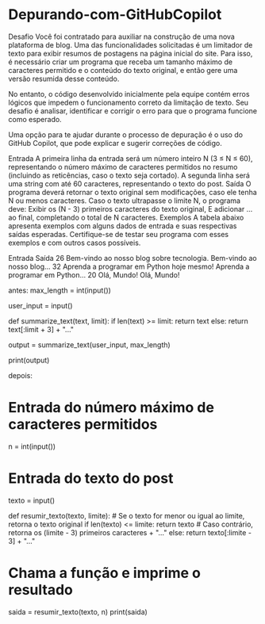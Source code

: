 # Depurando-com-GitHubCopilot

Desafio
Você foi contratado para auxiliar na construção de uma nova plataforma de blog. Uma das funcionalidades solicitadas é um limitador de texto para exibir resumos de postagens na página inicial do site. Para isso, é necessário criar um programa que receba um tamanho máximo de caracteres permitido e o conteúdo do texto original, e então gere uma versão resumida desse conteúdo.

No entanto, o código desenvolvido inicialmente pela equipe contém erros lógicos que impedem o funcionamento correto da limitação de texto. Seu desafio é analisar, identificar e corrigir o erro para que o programa funcione como esperado.

Uma opção para te ajudar durante o processo de depuração é o uso do GitHub Copilot, que pode explicar e sugerir correções de código.

Entrada
A primeira linha da entrada será um número inteiro N (3 ≤ N ≤ 60), representando o número máximo de caracteres permitidos no resumo (incluindo as reticências, caso o texto seja cortado).
A segunda linha será uma string com até 60 caracteres, representando o texto do post.
Saída
O programa deverá retornar o texto original sem modificações, caso ele tenha N ou menos caracteres.
Caso o texto ultrapasse o limite N, o programa deve:
Exibir os (N - 3) primeiros caracteres do texto original,
E adicionar ... ao final, completando o total de N caracteres.
Exemplos
A tabela abaixo apresenta exemplos com alguns dados de entrada e suas respectivas saídas esperadas. Certifique-se de testar seu programa com esses exemplos e com outros casos possíveis.

Entrada	Saída
26
Bem-vindo ao nosso blog sobre tecnologia.	Bem-vindo ao nosso blog...
32
Aprenda a programar em Python hoje mesmo!	Aprenda a programar em Python...
20
Olá, Mundo!	Olá, Mundo!





antes:
max_length = int(input())

user_input = input()

def summarize_text(text, limit):
    if len(text) >= limit:
        return text
    else:
        return text[:limit + 3] + "..."

output = summarize_text(user_input, max_length)

print(output)



depois:

# Entrada do número máximo de caracteres permitidos
n = int(input())

# Entrada do texto do post
texto = input()

def resumir_texto(texto, limite):
    # Se o texto for menor ou igual ao limite, retorna o texto original
    if len(texto) <= limite:
        return texto
    # Caso contrário, retorna os (limite - 3) primeiros caracteres + "..."
    else:
        return texto[:limite - 3] + "..."

# Chama a função e imprime o resultado
saida = resumir_texto(texto, n)
print(saida)




